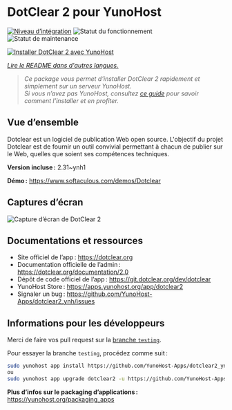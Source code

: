 <!--
Nota bene : ce README est automatiquement généré par <https://github.com/YunoHost/apps/tree/master/tools/readme_generator>
Il NE doit PAS être modifié à la main.
-->

# DotClear 2 pour YunoHost

[![Niveau d’intégration](https://dash.yunohost.org/integration/dotclear2.svg)](https://ci-apps.yunohost.org/ci/apps/dotclear2/) ![Statut du fonctionnement](https://ci-apps.yunohost.org/ci/badges/dotclear2.status.svg) ![Statut de maintenance](https://ci-apps.yunohost.org/ci/badges/dotclear2.maintain.svg)

[![Installer DotClear 2 avec YunoHost](https://install-app.yunohost.org/install-with-yunohost.svg)](https://install-app.yunohost.org/?app=dotclear2)

*[Lire le README dans d'autres langues.](./ALL_README.md)*

> *Ce package vous permet d’installer DotClear 2 rapidement et simplement sur un serveur YunoHost.*  
> *Si vous n’avez pas YunoHost, consultez [ce guide](https://yunohost.org/install) pour savoir comment l’installer et en profiter.*

## Vue d’ensemble

Dotclear est un logiciel de publication Web open source. L'objectif du projet Dotclear est de fournir un outil convivial permettant à chacun de publier sur le Web, quelles que soient ses compétences techniques.


**Version incluse :** 2.31~ynh1

**Démo :** <https://www.softaculous.com/demos/Dotclear>

## Captures d’écran

![Capture d’écran de DotClear 2](./doc/screenshots/ss2_dotclear.png)

## Documentations et ressources

- Site officiel de l’app : <https://dotclear.org>
- Documentation officielle de l’admin : <https://dotclear.org/documentation/2.0>
- Dépôt de code officiel de l’app : <https://git.dotclear.org/dev/dotclear>
- YunoHost Store : <https://apps.yunohost.org/app/dotclear2>
- Signaler un bug : <https://github.com/YunoHost-Apps/dotclear2_ynh/issues>

## Informations pour les développeurs

Merci de faire vos pull request sur la [branche `testing`](https://github.com/YunoHost-Apps/dotclear2_ynh/tree/testing).

Pour essayer la branche `testing`, procédez comme suit :

```bash
sudo yunohost app install https://github.com/YunoHost-Apps/dotclear2_ynh/tree/testing --debug
ou
sudo yunohost app upgrade dotclear2 -u https://github.com/YunoHost-Apps/dotclear2_ynh/tree/testing --debug
```

**Plus d’infos sur le packaging d’applications :** <https://yunohost.org/packaging_apps>
